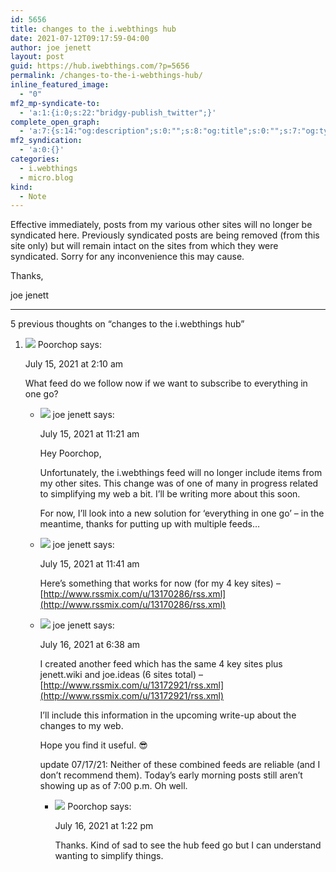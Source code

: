 ```yaml
---
id: 5656
title: changes to the i.webthings hub
date: 2021-07-12T09:17:59-04:00
author: joe jenett
layout: post
guid: https://hub.iwebthings.com/?p=5656
permalink: /changes-to-the-i-webthings-hub/
inline_featured_image:
  - "0"
mf2_mp-syndicate-to:
  - 'a:1:{i:0;s:22:"bridgy-publish_twitter";}'
complete_open_graph:
  - 'a:7:{s:14:"og:description";s:0:"";s:8:"og:title";s:0:"";s:7:"og:type";s:0:"";s:12:"twitter:card";s:7:"summary";s:15:"twitter:creator";s:0:"";s:19:"twitter:description";s:0:"";s:8:"og:image";s:0:"";}'
mf2_syndication:
  - 'a:0:{}'
categories:
  - i.webthings
  - micro.blog
kind:
  - Note
---
```

Effective immediately, posts from my various other sites will no longer be syndicated here.<!-- excerpt-end --> Previously syndicated posts are being removed (from this site only) but will remain intact on the sites from which they were syndicated. Sorry for any inconvenience this may cause.

Thanks,

joe jenett



---

 5 previous thoughts on “changes to the i.webthings hub”
 
 1.  ![](https://secure.gravatar.com/avatar/31e2703d793efd74179e750fdca610d1?s=50&d=identicon&r=pg) Poorchop says:
     
     July 15, 2021 at 2:10 am 
         
     What feed do we follow now if we want to subscribe to everything in one go?
     
          
     -   ![](https://secure.gravatar.com/avatar/0bf0445b4e4b39f830b186b7e23195a1?s=50&d=identicon&r=pg) joe jenett says:
         
         July 15, 2021 at 11:21 am
                  
         Hey Poorchop,
         
         Unfortunately, the i.webthings feed will no longer include items from my other sites. This change was of one of many in progress related to simplifying my web a bit. I’ll be writing more about this soon.
         
         For now, I’ll look into a new solution for ‘everything in one go’ – in the meantime, thanks for putting up with multiple feeds…
                  
     -   ![](https://secure.gravatar.com/avatar/0bf0445b4e4b39f830b186b7e23195a1?s=50&d=identicon&r=pg) joe jenett says:
         
         July 15, 2021 at 11:41 am
                  
         Here’s something that works for now (for my 4 key sites) – [http://www.rssmix.com/u/13170286/rss.xml](http://www.rssmix.com/u/13170286/rss.xml)
                  
     -   ![](https://secure.gravatar.com/avatar/0bf0445b4e4b39f830b186b7e23195a1?s=50&d=identicon&r=pg) joe jenett says:
         
         July 16, 2021 at 6:38 am
         
         I created another feed which has the same 4 key sites plus jenett.wiki and joe.ideas (6 sites total) – [http://www.rssmix.com/u/13172921/rss.xml](http://www.rssmix.com/u/13172921/rss.xml)
         
         I’ll include this information in the upcoming write-up about the changes to my web.
         
         Hope you find it useful. 😎
         
         update 07/17/21: Neither of these combined feeds are reliable (and I don’t recommend them). Today’s early morning posts still aren’t showing up as of 7:00 p.m. Oh well.
                  
         -   ![](https://secure.gravatar.com/avatar/31e2703d793efd74179e750fdca610d1?s=50&d=identicon&r=pg) Poorchop says:
             
             July 16, 2021 at 1:22 pm
             
             Thanks. Kind of sad to see the hub feed go but I can understand wanting to simplify things.
 
